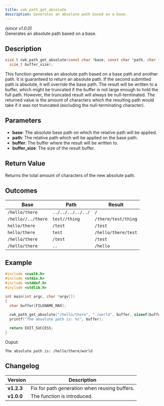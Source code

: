 ```yaml
---
title: cwk_path_get_absolute
description: Generates an absolute path based on a base.
---
```


_(since v1.0.0)_  
Generates an absolute path based on a base.

## Description
```c
size_t cwk_path_get_absolute(const char *base, const char *path, char *buffer,
  size_t buffer_size);
```

This function generates an absolute path based on a base path and another path. It is guaranteed to return an absolute path. If the second submitted path is absolute, it will override the base path. The result will be written to a buffer, which might be truncated if the buffer is not large enough to hold the full path. However, the truncated result will always be null-terminated. The returned value is the amount of characters which the resulting path would take if it was not truncated (excluding the null-terminating character).

## Parameters
 * **base**: The absolute base path on which the relative path will be applied.
 * **path**: The relative path which will be applied on the base path.
 * **buffer**: The buffer where the result will be written to.
 * **buffer_size**: The size of the result buffer.

## Return Value
Returns the total amount of characters of the new absolute path.

## Outcomes

| Base                 | Path                | Result                |
|----------------------|---------------------|-----------------------|
| ``/hello/there``     | ``../../../../../`` | ``/``                 |
| ``/hello//../there`` | ``test//thing``     | ``/there/test/thing`` |
| ``hello/there``      | ``/test``           | ``/test``             |
| ``hello/there``      | ``test``            | ``/hello/there/test`` |
| ``/hello/there``     | ``/test``           | ``/test``             |
| ``/hello/there``     | ``..``              | ``/hello``            |

## Example
```c
#include <cwalk.h>
#include <stdio.h>
#include <stddef.h>
#include <stdlib.h>

int main(int argc, char *argv[])
{
  char buffer[FILENAME_MAX];
  
  cwk_path_get_absolute("/hello/there", "./world", buffer, sizeof(buffer));
  printf("The absolute path is: %s", buffer);

  return EXIT_SUCCESS;
}
```

Ouput:
```
The absolute path is: /hello/there/world
```

## Changelog

| Version    | Description                                            |
|------------|--------------------------------------------------------|
| **v1.2.3** | Fix for path generation when reusing buffers.          |
| **v1.0.0** | The function is introduced.                            |
